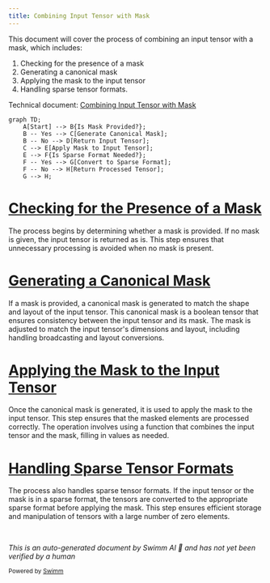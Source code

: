 ```yaml
---
title: Combining Input Tensor with Mask
---
```

This document will cover the process of combining an input tensor with a mask, which includes:

1. Checking for the presence of a mask
2. Generating a canonical mask
3. Applying the mask to the input tensor
4. Handling sparse tensor formats.

Technical document: <SwmLink doc-title="Combining Input Tensor with Mask">[Combining Input Tensor with Mask](/.swm/combining-input-tensor-with-mask.680v0enj.sw.md)</SwmLink>

```mermaid
graph TD;
    A[Start] --> B{Is Mask Provided?};
    B -- Yes --> C[Generate Canonical Mask];
    B -- No --> D[Return Input Tensor];
    C --> E[Apply Mask to Input Tensor];
    E --> F{Is Sparse Format Needed?};
    F -- Yes --> G[Convert to Sparse Format];
    F -- No --> H[Return Processed Tensor];
    G --> H;
```

# [Checking for the Presence of a Mask](https://app.swimm.io/repos/Z2l0aHViJTNBJTNBcHl0b3JjaC1hdXRvZG9jcy1kZW1vJTNBJTNBU3dpbW0tRGVtbw==/docs/680v0enj#checking-if-a-mask-is-provided)

The process begins by determining whether a mask is provided. If no mask is given, the input tensor is returned as is. This step ensures that unnecessary processing is avoided when no mask is present.

# [Generating a Canonical Mask](https://app.swimm.io/repos/Z2l0aHViJTNBJTNBcHl0b3JjaC1hdXRvZG9jcy1kZW1vJTNBJTNBU3dpbW0tRGVtbw==/docs/680v0enj#generating-a-canonical-mask)

If a mask is provided, a canonical mask is generated to match the shape and layout of the input tensor. This canonical mask is a boolean tensor that ensures consistency between the input tensor and its mask. The mask is adjusted to match the input tensor's dimensions and layout, including handling broadcasting and layout conversions.

# [Applying the Mask to the Input Tensor](https://app.swimm.io/repos/Z2l0aHViJTNBJTNBcHl0b3JjaC1hdXRvZG9jcy1kZW1vJTNBJTNBU3dpbW0tRGVtbw==/docs/680v0enj#applying-the-mask-to-the-input-tensor)

Once the canonical mask is generated, it is used to apply the mask to the input tensor. This step ensures that the masked elements are processed correctly. The operation involves using a function that combines the input tensor and the mask, filling in values as needed.

# [Handling Sparse Tensor Formats](https://app.swimm.io/repos/Z2l0aHViJTNBJTNBcHl0b3JjaC1hdXRvZG9jcy1kZW1vJTNBJTNBU3dpbW0tRGVtbw==/docs/680v0enj#handling-sparse-tensor-formats)

The process also handles sparse tensor formats. If the input tensor or the mask is in a sparse format, the tensors are converted to the appropriate sparse format before applying the mask. This step ensures efficient storage and manipulation of tensors with a large number of zero elements.

&nbsp;

*This is an auto-generated document by Swimm AI 🌊 and has not yet been verified by a human*

<SwmMeta version="3.0.0" repo-id="Z2l0aHViJTNBJTNBcHl0b3JjaC1hdXRvZG9jcy1kZW1vJTNBJTNBU3dpbW0tRGVtbw==" repo-name="pytorch-autodocs-demo"><sup>Powered by [Swimm](https://app.swimm.io/)</sup></SwmMeta>
